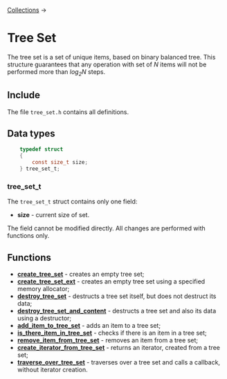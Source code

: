 [Collections](../collections.md) &rarr;

# Tree Set

The tree set is a set of unique items, based on binary balanced tree. This structure guarantees that any operation with set of _N_ items will not be performed more than _log<sub>2</sub>N_ steps.

## Include

The file `tree_set.h` contains all definitions.

## Data types

```c
    typedef struct
    {
        const size_t size;
    } tree_set_t;
```

### tree_set_t

The `tree_set_t` struct contains only one field:

* **size** - current size of set.

The field cannot be modified directly. All changes are performed with functions only.

## Functions

* **[create_tree_set](create_tree_set.md)** - creates an empty tree set;
* **[create_tree_set_ext](create_tree_set_ext.md)** - creates an empty tree set using a specified memory allocator;
* **[destroy_tree_set](destroy_tree_set.md)** - destructs a tree set itself, but does not destruct its data;
* **[destroy_tree_set_and_content](destroy_tree_set_and_content.md)** - destructs a tree set and also its data using a destructor;
* **[add_item_to_tree_set](add_item_to_tree_set.md)** - adds an item to a tree set;
* **[is_there_item_in_tree_set](is_there_item_in_tree_set.md)** - checks if there is an item in a tree set;
* **[remove_item_from_tree_set](remove_item_from_tree_set.md)** - removes an item from a tree set;
* **[create_iterator_from_tree_set](create_iterator_from_tree_set.md)** - returns an iterator, created from a tree set;
* **[traverse_over_tree_set](traverse_over_tree_set.md)** - traverses over a tree set and calls a callback, without iterator creation.
